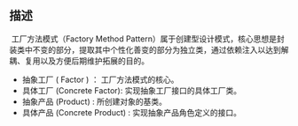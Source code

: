 ## 描述

​	工厂方法模式（Factory Method Pattern）属于创建型设计模式，核心思想是封装类中不变的部分，提取其中个性化善变的部分为独立类，通过依赖注入以达到解耦、复用以及方便后期维护拓展的目的。

- 抽象工厂 ( Factor ) ： 工厂方法模式的核心。
- 具体工厂  (Concrete Factor):  实现抽象工厂接口的具体工厂类。
- 抽象产品  (Product) :  所创建对象的基类。
- 具体产品 (Concrete Product) : 实现抽象产品角色定义的接口。